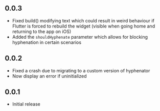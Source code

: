 ## 0.0.3

- Fixed build() modifying text which could result in weird behaviour if Flutter is forced to rebuild the widget (visible when going home and returning to the app on iOS)
- Added the `shouldHyphenate` parameter which allows for blocking hyphenation in certain scenarios

## 0.0.2

- Fixed a crash due to migrating to a custom version of hyphenator
- Now display an error if uninitialized

## 0.0.1

- Initial release
